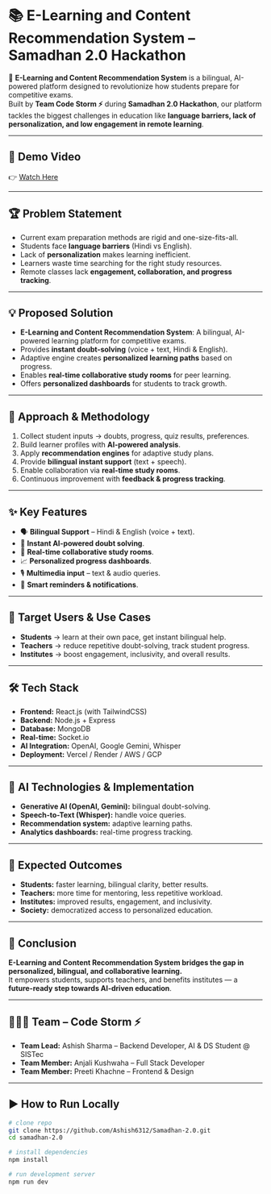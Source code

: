 # 📚 E-Learning and Content Recommendation System – Samadhan 2.0 Hackathon  

🚀 **E-Learning and Content Recommendation System** is a bilingual, AI-powered platform designed to revolutionize how students prepare for competitive exams.  
Built by **Team Code Storm ⚡** during **Samadhan 2.0 Hackathon**, our platform tackles the biggest challenges in education like **language barriers, lack of personalization, and low engagement in remote learning**.  

---

## 🎥 Demo Video  
👉 [Watch Here](https://youtu.be/ALk0Oxr_8do)  

---

## 🏆 Problem Statement  
- Current exam preparation methods are rigid and one-size-fits-all.  
- Students face **language barriers** (Hindi vs English).  
- Lack of **personalization** makes learning inefficient.  
- Learners waste time searching for the right study resources.  
- Remote classes lack **engagement, collaboration, and progress tracking**.  

---

## 💡 Proposed Solution  
- **E-Learning and Content Recommendation System**: A bilingual, AI-powered learning platform for competitive exams.  
- Provides **instant doubt-solving** (voice + text, Hindi & English).  
- Adaptive engine creates **personalized learning paths** based on progress.  
- Enables **real-time collaborative study rooms** for peer learning.  
- Offers **personalized dashboards** for students to track growth.  

---

## 🔎 Approach & Methodology  
1. Collect student inputs → doubts, progress, quiz results, preferences.  
2. Build learner profiles with **AI-powered analysis**.  
3. Apply **recommendation engines** for adaptive study plans.  
4. Provide **bilingual instant support** (text + speech).  
5. Enable collaboration via **real-time study rooms**.  
6. Continuous improvement with **feedback & progress tracking**.  

---

## ✨ Key Features  
- 🗣️ **Bilingual Support** – Hindi & English (voice + text).  
- 🧠 **Instant AI-powered doubt solving**.  
- 🤝 **Real-time collaborative study rooms**.  
- 📈 **Personalized progress dashboards**.  
- 🎙️ **Multimedia input** – text & audio queries.  
- 🔔 **Smart reminders & notifications**.  

---

## 🎯 Target Users & Use Cases  
- **Students** → learn at their own pace, get instant bilingual help.  
- **Teachers** → reduce repetitive doubt-solving, track student progress.  
- **Institutes** → boost engagement, inclusivity, and overall results.  

---

## 🛠️ Tech Stack  
- **Frontend:** React.js (with TailwindCSS)  
- **Backend:** Node.js + Express  
- **Database:** MongoDB  
- **Real-time:** Socket.io  
- **AI Integration:** OpenAI, Google Gemini, Whisper  
- **Deployment:** Vercel / Render / AWS / GCP  

---

## 🤖 AI Technologies & Implementation  
- **Generative AI (OpenAI, Gemini):** bilingual doubt-solving.  
- **Speech-to-Text (Whisper):** handle voice queries.  
- **Recommendation system:** adaptive learning paths.  
- **Analytics dashboards:** real-time progress tracking.  

---

## 🎯 Expected Outcomes  
- **Students:** faster learning, bilingual clarity, better results.  
- **Teachers:** more time for mentoring, less repetitive workload.  
- **Institutes:** improved results, engagement, and inclusivity.  
- **Society:** democratized access to personalized education.  

---

## 📢 Conclusion  
**E-Learning and Content Recommendation System bridges the gap in personalized, bilingual, and collaborative learning.**  
It empowers students, supports teachers, and benefits institutes — a **future-ready step towards AI-driven education**.  

---

## 👨‍👩‍👦 Team – Code Storm ⚡  
- **Team Lead:** Ashish Sharma – Backend Developer, AI & DS Student @ SISTec  
- **Team Member:** Anjali Kushwaha – Full Stack Developer  
- **Team Member:** Preeti Khachne – Frontend & Design  

---

## ▶️ How to Run Locally  
```bash
# clone repo
git clone https://github.com/Ashish6312/Samadhan-2.0.git
cd samadhan-2.0  

# install dependencies
npm install  

# run development server
npm run dev
